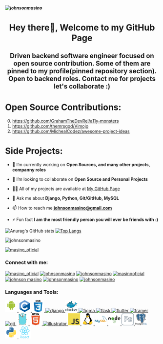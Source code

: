 <h5 align="left"> <img src="https://i.pinimg.com/originals/21/11/61/21116158daaeb1459b4ec0758505e1ad.gif" alt="johnsonmasino" /> </h5>

<h1 align="center">Hey there👋, Welcome to my GitHub Page</h1>
<h2 align="center">Driven backend software engineer focused on open source contribution. Some of them are pinned to my profile(pinned repository section). Open to backend roles. Contact me for projects let's collaborate :)</h3>

# Open Source Contributions:
0. https://github.com/GrahamTheDevRel/a11y-monsters
1. https://github.com/themrsgod/Vimojo
2. https://github.com/MichealCodez/awesome-project-ideas

# Side Projects:

- 🔭 I’m currently working on **Open Sources, and many other projects, companny roles**

- 👯 I’m looking to collaborate on **Open Source and Personal Projects**

- 👨‍💻 All of my projects are available at [My GitHub Page](https://github.com/JohnsonMasino)

- 💬 Ask me about **Django, Python, Git/GitHub, MySQL**

- 📫 How to reach me **johnsonmasino@gmail.com**

- ⚡ Fun fact **I am the most friendly person you will ever be friends with :)**


![Anurag's GitHub stats](https://github-readme-stats.vercel.app/api?username=JohnsonMasino&show_icons=true&theme=tokyonight)    [![Top Langs](https://github-readme-stats.vercel.app/api/top-langs/?username=JohnsonMasino&layout=pie)](https://github.com/JohnsonMasino/github-readme-stats)


<!--p align="left"> <a href="https://github.com/ryo-ma/github-profile-trophy"><img src="https://github-profile-trophy.vercel.app/?username=johnsonmasino" alt="johnsonmasino" /></a> </p-->

<p align="left"> <img src="https://komarev.com/ghpvc/?username=johnsonmasino&label=Profile%20views&color=0e75b6&style=flat" alt="johnsonmasino" /> </p>

<p align="left"> <a href="https://twitter.com/masino_oficial" target="blank"><img src="https://img.shields.io/twitter/follow/masino_oficial?logo=twitter&style=for-the-badge" alt="masino_oficial" /></a> </p>

<h3 align="left">Connect with me:</h3>
<p align="left">
<a href="https://twitter.com/masino_oficial" target="blank" title="Johnson's Twitter"><img align="center" src="https://raw.githubusercontent.com/rahuldkjain/github-profile-readme-generator/master/src/images/icons/Social/twitter.svg" alt="masino_oficial" height="30" width="40" /></a>
<a href="https://linkedin.com/in/masino100" target="blank" title="Johnson's LinkedIn"><img align="center" src="https://raw.githubusercontent.com/rahuldkjain/github-profile-readme-generator/master/src/images/icons/Social/linked-in-alt.svg" alt="johnsonmasino" height="30" width="40" /></a>
<a href="https://stackoverflow.com/users/22952483/johnson-masino" target="blank" title="Johnson's stackoverflow"><img align="center" src="https://raw.githubusercontent.com/rahuldkjain/github-profile-readme-generator/master/src/images/icons/Social/stack-overflow.svg" alt="johnsonmasino" height="30" width="40" /></a>
<a href="https://instagram.com/masinooficial" target="blank" title="Johnson's Instagram"><img align="center" src="https://raw.githubusercontent.com/rahuldkjain/github-profile-readme-generator/master/src/images/icons/Social/instagram.svg" alt="masinooficial" height="30" width="40" /></a>
<a href="https://www.youtube.com/channel/UCoaLjAz28KBaqjN5jz1h9JQ" target="blank" title="Johnson's YouTube"><img align="center" src="https://raw.githubusercontent.com/rahuldkjain/github-profile-readme-generator/master/src/images/icons/Social/youtube.svg" alt="johnson masino" height="30" width="40" /></a>
<a href="https://www.leetcode.com/Masino" target="blank" title="Johnson's Leetcode"><img align="center" src="https://raw.githubusercontent.com/rahuldkjain/github-profile-readme-generator/master/src/images/icons/Social/leet-code.svg" alt="johnsonmasino" height="30" width="40" /></a>
<a href="https://www.hackerrank.com/profile/johnsonmasino" target="blank" title="Johnson's Hackerrank"><img align="center" src="https://raw.githubusercontent.com/rahuldkjain/github-profile-readme-generator/master/src/images/icons/Social/hackerearth.svg" alt="johnsonmasino" height="30" width="40" /></a>
</p>

<h3 align="left">Languages and Tools:</h3>
<p align="left"> <a href="https://developer.android.com" target="_blank" rel="noreferrer"> <img src="https://raw.githubusercontent.com/devicons/devicon/master/icons/android/android-original-wordmark.svg" alt="android" width="40" height="40"/> </a> <a href="https://www.cprogramming.com/" target="_blank" rel="noreferrer"> <img src="https://raw.githubusercontent.com/devicons/devicon/master/icons/c/c-original.svg" alt="c" width="40" height="40"/> </a> <a href="https://www.w3schools.com/css/" target="_blank" rel="noreferrer"> <img src="https://raw.githubusercontent.com/devicons/devicon/master/icons/css3/css3-original-wordmark.svg" alt="css3" width="40" height="40"/> </a> <a href="https://www.djangoproject.com/" target="_blank" rel="noreferrer"> <img src="https://cdn.worldvectorlogo.com/logos/django.svg" alt="django" width="40" height="40"/> </a> <a href="https://www.docker.com/" target="_blank" rel="noreferrer"> <img src="https://raw.githubusercontent.com/devicons/devicon/master/icons/docker/docker-original-wordmark.svg" alt="docker" width="40" height="40"/> </a> <a href="https://www.figma.com/" target="_blank" rel="noreferrer"> <img src="https://www.vectorlogo.zone/logos/figma/figma-icon.svg" alt="figma" width="40" height="40"/> </a> <a href="https://flask.palletsprojects.com/" target="_blank" rel="noreferrer"> <img src="https://www.vectorlogo.zone/logos/pocoo_flask/pocoo_flask-icon.svg" alt="flask" width="40" height="40"/> </a> <a href="https://flutter.dev" target="_blank" rel="noreferrer"> <img src="https://www.vectorlogo.zone/logos/flutterio/flutterio-icon.svg" alt="flutter" width="40" height="40"/> </a> <a href="https://www.framer.com/" target="_blank" rel="noreferrer"> <img src="https://www.vectorlogo.zone/logos/framer/framer-icon.svg" alt="framer" width="40" height="40"/> </a> <a href="https://git-scm.com/" target="_blank" rel="noreferrer"> <img src="https://www.vectorlogo.zone/logos/git-scm/git-scm-icon.svg" alt="git" width="40" height="40"/> </a> <a href="https://golang.org" target="_blank" rel="noreferrer"> <img src="https://raw.githubusercontent.com/devicons/devicon/master/icons/go/go-original.svg" alt="go" width="40" height="40"/> </a> <a href="https://www.w3.org/html/" target="_blank" rel="noreferrer"> <img src="https://raw.githubusercontent.com/devicons/devicon/master/icons/html5/html5-original-wordmark.svg" alt="html5" width="40" height="40"/> </a> <a href="https://www.adobe.com/in/products/illustrator.html" target="_blank" rel="noreferrer"> <img src="https://www.vectorlogo.zone/logos/adobe_illustrator/adobe_illustrator-icon.svg" alt="illustrator" width="40" height="40"/> </a> <a href="https://developer.mozilla.org/en-US/docs/Web/JavaScript" target="_blank" rel="noreferrer"> <img src="https://raw.githubusercontent.com/devicons/devicon/master/icons/javascript/javascript-original.svg" alt="javascript" width="40" height="40"/> </a> <a href="https://www.linux.org/" target="_blank" rel="noreferrer"> <img src="https://raw.githubusercontent.com/devicons/devicon/master/icons/linux/linux-original.svg" alt="linux" width="40" height="40"/> </a> <a href="https://www.mysql.com/" target="_blank" rel="noreferrer"> <img src="https://raw.githubusercontent.com/devicons/devicon/master/icons/mysql/mysql-original-wordmark.svg" alt="mysql" width="40" height="40"/> </a> <a href="https://nodejs.org" target="_blank" rel="noreferrer"> <img src="https://raw.githubusercontent.com/devicons/devicon/master/icons/nodejs/nodejs-original-wordmark.svg" alt="nodejs" width="40" height="40"/> </a> <a href="https://www.photoshop.com/en" target="_blank" rel="noreferrer"> <img src="https://raw.githubusercontent.com/devicons/devicon/master/icons/photoshop/photoshop-line.svg" alt="photoshop" width="40" height="40"/> </a> <a href="https://www.postgresql.org" target="_blank" rel="noreferrer"> <img src="https://raw.githubusercontent.com/devicons/devicon/master/icons/postgresql/postgresql-original-wordmark.svg" alt="postgresql" width="40" height="40"/> </a> <a href="https://www.python.org" target="_blank" rel="noreferrer"> <img src="https://raw.githubusercontent.com/devicons/devicon/master/icons/python/python-original.svg" alt="python" width="40" height="40"/> </a> <a href="https://reactjs.org/" target="_blank" rel="noreferrer"> <img src="https://raw.githubusercontent.com/devicons/devicon/master/icons/react/react-original-wordmark.svg" alt="react" width="40" height="40"/> </a> </p>
